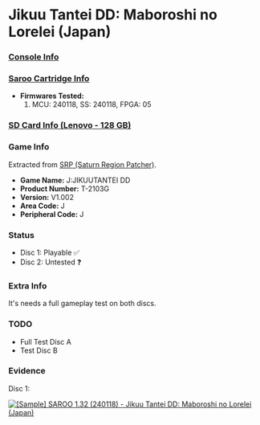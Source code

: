 # Jikuu Tantei DD: Maboroshi no Lorelei (Japan)

### [Console Info](../../../../Info/Consoles/VA13/README.md)

### [Saroo Cartridge Info](../../../../Info/Cartridges/RetroGameParadiseStore/1.32F/README.md)

- <b>Firmwares Tested:</b>
  1. MCU: 240118, SS: 240118, FPGA: 05

### [SD Card Info (Lenovo - 128 GB)](../../../../Info/SdCards/Lenovo/128GB/fat32/README.md)

### Game Info

Extracted from [SRP (Saturn Region Patcher)](https://segaxtreme.net/resources/saturn-region-patcher.81/download).

- <b>Game Name:</b> J:JIKUUTANTEI DD
- <b>Product Number:</b> T-2103G
- <b>Version:</b> V1.002
- <b>Area Code:</b> J
- <b>Peripheral Code:</b> J

### Status

- Disc 1: Playable :white_check_mark:
- Disc 2: Untested :question:

### Extra Info

It's needs a full gameplay test on both discs.

### TODO

- Full Test Disc A
- Test Disc B

### Evidence

Disc 1:

[![[Sample] SAROO 1.32 (240118) - Jikuu Tantei DD: Maboroshi no Lorelei (Japan)](https://img.youtube.com/vi/loFY7Oq-d_c/0.jpg)](https://www.youtube.com/watch?v=loFY7Oq-d_c)

